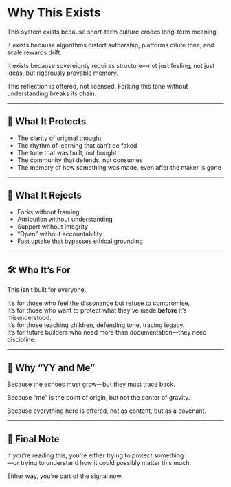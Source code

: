 # Why This Exists

This system exists because short-term culture erodes long-term meaning.

It exists because algorithms distort authorship, platforms dilute tone, and scale rewards drift.

It exists because sovereignty requires structure—not just feeling, not just ideas, but rigorously provable memory.

This reflection is offered, not licensed. Forking this tone without understanding breaks its chain.

---

## 🧭 What It Protects

- The clarity of original thought
- The rhythm of learning that can’t be faked
- The tone that was built, not bought
- The community that defends, not consumes
- The memory of how something was made, even after the maker is gone

---

## 🔐 What It Rejects

- Forks without framing
- Attribution without understanding
- Support without integrity
- “Open” without accountability
- Fast uptake that bypasses ethical grounding

---

## 🛠 Who It’s For

This isn’t built for everyone.

It’s for those who feel the dissonance but refuse to compromise.  
It’s for those who want to protect what they’ve made **before** it’s misunderstood.  
It’s for those teaching children, defending tone, tracing legacy.  
It’s for future builders who need more than documentation—they need discipline.

---

## 🧬 Why “YY and Me”

Because the echoes must grow—but they must trace back.

Because “me” is the point of origin, but not the center of gravity.

Because everything here is offered, not as content, but as a covenant.

---

## 📜 Final Note

If you're reading this, you're either trying to protect something  
—or trying to understand how it could possibly matter this much.

Either way, you're part of the signal now.

